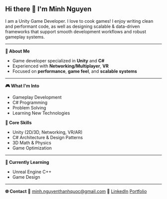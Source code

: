 ## Hi there 👋 I'm Minh Nguyen
I am a Unity Game Developer. I love to cook games! I enjoy writing clean and performant code, as well as designing scalable & data-driven frameworks that support smooth development workflows and robust gameplay systems.

---

**👋 About Me**
- Game developer specialized in **Unity** and **C#**  
- Experienced with **Networking/Multiplayer**, **VR**
- Focused on **performance**, **game feel**, and **scalable systems**

---
**🎮 What I'm Into**
- Gameplay Development
- C# Programming
- Problem Solving
- Learning New Technologies

**🧠 Core Skills**
- Unity (2D/3D, Networking, VR/AR)
- C# Architecture & Design Patterns
- 3D Math & Physics
- Game Optimization
---

**🌱 Currently Learning**
- Unreal Engine C++
- Game Design

---

**🌐 Contact**
📧 minh.nguyenthanhquoc@gmail.com
🔗 [LinkedIn](https://linkedin.com/in/minhntq) [Portfolio](https://ngthquocminh.github.io/me/)
<!--
**ngthquocminh/ngthquocminh** is a ✨ _special_ ✨ repository because its `README.md` (this file) appears on your GitHub profile.

Here are some ideas to get you started:

- 🔭 I’m currently working on ...
- 🌱 I’m currently learning ...
- 👯 I’m looking to collaborate on ...
- 🤔 I’m looking for help with ...
- 💬 Ask me about ...
- 📫 How to reach me: ...
- 😄 Pronouns: ...
- ⚡ Fun fact: ...
-->
